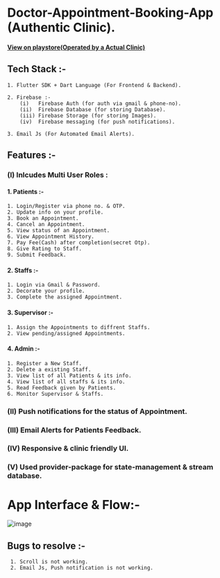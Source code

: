 
# Doctor-Appointment-Booking-App (Authentic Clinic).

####  [View on playstore(Operated by a Actual Clinic)](https://play.google.com/store/apps/details?id=com.devwizards.clinic)

## Tech Stack :-
    1. Flutter SDK + Dart Language (For Frontend & Backend).

    2. Firebase :-
        (i)   Firebase Auth (for auth via gmail & phone-no).
        (ii)  Firebase Database (for storing Database).
        (iii) Firebase Storage (for storing Images).
        (iv)  Firebase messaging (for push notifications).

    3. Email Js (For Automated Email Alerts).

## Features :-
### (I) Inlcudes Multi User Roles :

#### 1. Patients :-
    1. Login/Register via phone no. & OTP.
    2. Update info on your profile.
    3. Book an Appointment.
    4. Cancel an Appointment.
    5. View status of an Appointment.
    6. View Appointment History.
    7. Pay Fee(Cash) after completion(secret Otp).
    8. Give Rating to Staff.
    9. Submit Feedback.

#### 2. Staffs :-
    1. Login via Gmail & Password.
    2. Decorate your profile.
    3. Complete the assigned Appointment.

#### 3. Supervisor :-
    1. Assign the Appointments to diffrent Staffs.
    2. View pending/assigned Appointments.

#### 4. Admin :-
    1. Register a New Staff.
    2. Delete a existing Staff.
    3. View list of all Patients & its info.
    4. View list of all staffs & its info.
    5. Read Feedback given by Patients.
    6. Monitor Supervisor & Staffs.
   
### (II) Push notifications for the status of Appointment.

### (III) Email Alerts for Patients Feedback.

### (IV) Responsive & clinic friendly UI.

### (V) Used provider-package for state-management & stream database.

# App Interface & Flow:-
![image](https://github.com/rishi058/Doctor-Appointment-Booking-App/assets/97884033/182a5537-997a-4506-94ce-bdc3844116b9)

## Bugs to resolve :-
     1. Scroll is not working.
     2. Email Js, Push notification is not working.


